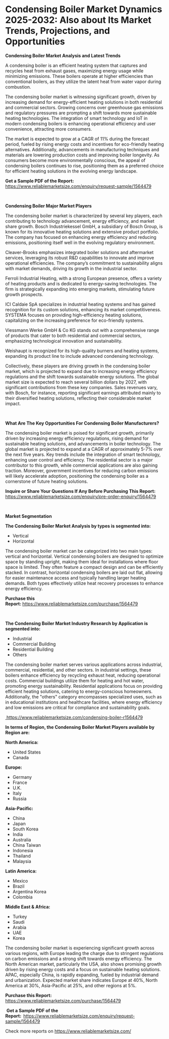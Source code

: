 <p><h1>Condensing Boiler Market Dynamics 2025-2032: Also about Its Market Trends, Projections, and Opportunities</h1></p><p><strong>Condensing Boiler Market Analysis and Latest Trends</strong></p>
<p><p>A condensing boiler is an efficient heating system that captures and recycles heat from exhaust gases, maximizing energy usage while minimizing emissions. These boilers operate at higher efficiencies than conventional boilers, as they utilize the latent heat from water vapor during combustion. </p><p>The condensing boiler market is witnessing significant growth, driven by increasing demand for energy-efficient heating solutions in both residential and commercial sectors. Growing concerns over greenhouse gas emissions and regulatory pressures are prompting a shift towards more sustainable heating technologies. The integration of smart technology and IoT in modern condensing boilers is enhancing operational efficiency and user convenience, attracting more consumers.</p><p>The market is expected to grow at a CAGR of 11% during the forecast period, fueled by rising energy costs and incentives for eco-friendly heating alternatives. Additionally, advancements in manufacturing techniques and materials are lowering production costs and improving boiler longevity. As consumers become more environmentally conscious, the appeal of condensing boilers continues to rise, positioning them as a preferred choice for efficient heating solutions in the evolving energy landscape.</p></p>
<p><strong>Get a Sample PDF of the Report:&nbsp;</strong> <a href="https://www.reliablemarketsize.com/enquiry/request-sample/1564479?utm_campaign=2334&utm_medium=2&utm_source=Github&utm_content=ia&utm_term=08042025&utm_id=condensing-boiler">https://www.reliablemarketsize.com/enquiry/request-sample/1564479</a></p>
<p>&nbsp;</p>
<p><strong>Condensing Boiler Major Market Players</strong></p>
<p><p>The condensing boiler market is characterized by several key players, each contributing to technology advancement, energy efficiency, and market share growth. Bosch Industriekessel GmbH, a subsidiary of Bosch Group, is known for its innovative heating solutions and extensive product portfolio. The company has focused on enhancing energy efficiency and reducing emissions, positioning itself well in the evolving regulatory environment.</p><p>Cleaver-Brooks emphasizes integrated boiler solutions and aftermarket services, leveraging its robust R&D capabilities to innovate and improve operational efficiencies. The company’s commitment to sustainability aligns with market demands, driving its growth in the industrial sector.</p><p>Ferroli Industrial Heating, with a strong European presence, offers a variety of heating products and is dedicated to energy-saving technologies. The firm is strategically expanding into emerging markets, stimulating future growth prospects.</p><p>ICI Caldaie SpA specializes in industrial heating systems and has gained recognition for its custom solutions, enhancing its market competitiveness. SYSTEMA focuses on providing high-efficiency heating solutions, capitalizing on the increasing preference for eco-friendly systems.</p><p>Viessmann Werke GmbH & Co KG stands out with a comprehensive range of products that cater to both residential and commercial sectors, emphasizing technological innovation and sustainability. </p><p>Weishaupt is recognized for its high-quality burners and heating systems, expanding its product line to include advanced condensing technology. </p><p>Collectively, these players are driving growth in the condensing boiler market, which is projected to expand due to increasing energy efficiency regulations and the shift towards sustainable energy solutions. The global market size is expected to reach several billion dollars by 2027, with significant contributions from these key companies. Sales revenues vary, with Bosch, for instance, reporting significant earnings attributed mainly to their diversified heating solutions, reflecting their considerable market impact.</p></p>
<p>&nbsp;</p>
<p><strong>What Are The Key Opportunities For Condensing Boiler Manufacturers?</strong></p>
<p><p>The condensing boiler market is poised for significant growth, primarily driven by increasing energy efficiency regulations, rising demand for sustainable heating solutions, and advancements in boiler technology. The global market is projected to expand at a CAGR of approximately 5-7% over the next five years. Key trends include the integration of smart technology, enhancing user control and efficiency. The residential sector is a major contributor to this growth, while commercial applications are also gaining traction. Moreover, government incentives for reducing carbon emissions will likely accelerate adoption, positioning the condensing boiler as a cornerstone of future heating solutions.</p></p>
<p><strong>Inquire or Share Your Questions If Any Before Purchasing This Report:</strong> <a href="https://www.reliablemarketsize.com/enquiry/pre-order-enquiry/1564479?utm_campaign=2334&utm_medium=2&utm_source=Github&utm_content=ia&utm_term=08042025&utm_id=condensing-boiler">https://www.reliablemarketsize.com/enquiry/pre-order-enquiry/1564479</a></p>
<p>&nbsp;</p>
<p><strong>Market Segmentation</strong></p>
<p><strong>The Condensing Boiler Market Analysis by types is segmented into:</strong></p>
<p><ul><li>Vertical</li><li>Horizontal</li></ul></p>
<p><p>The condensing boiler market can be categorized into two main types: vertical and horizontal. Vertical condensing boilers are designed to optimize space by standing upright, making them ideal for installations where floor space is limited. They often feature a compact design and can be efficiently stacked. In contrast, horizontal condensing boilers are laid out flat, allowing for easier maintenance access and typically handling larger heating demands. Both types effectively utilize heat recovery processes to enhance energy efficiency.</p></p>
<p><strong>Purchase this Report:&nbsp;</strong><a href="https://www.reliablemarketsize.com/purchase/1564479?utm_campaign=2334&utm_medium=2&utm_source=Github&utm_content=ia&utm_term=08042025&utm_id=condensing-boiler">https://www.reliablemarketsize.com/purchase/1564479</a></p>
<p>&nbsp;</p>
<p><strong>The Condensing Boiler Market Industry Research by Application is segmented into:</strong></p>
<p><ul><li>Industrial</li><li>Commercial Building</li><li>Residential Building</li><li>Others</li></ul></p>
<p><p>The condensing boiler market serves various applications across industrial, commercial, residential, and other sectors. In industrial settings, these boilers enhance efficiency by recycling exhaust heat, reducing operational costs. Commercial buildings utilize them for heating and hot water, promoting energy sustainability. Residential applications focus on providing efficient heating solutions, catering to energy-conscious homeowners. Additionally, the "others" category encompasses specialized uses, such as in educational institutions and healthcare facilities, where energy efficiency and low emissions are critical for compliance and sustainability goals.</p></p>
<p><a href="https://www.reliablemarketsize.com/condensing-boiler-r1564479?utm_campaign=2334&utm_medium=2&utm_source=Github&utm_content=ia&utm_term=08042025&utm_id=condensing-boiler">&nbsp;https://www.reliablemarketsize.com/condensing-boiler-r1564479</a></p>
<p><strong>In terms of Region, the Condensing Boiler Market Players available by Region are:</strong></p>
<p>
    <p> <strong> North America: </strong>
        <ul>
            <li>United States</li>
            <li>Canada</li>
        </ul>
        </p> 
    <p> <strong> Europe: </strong>
        <ul>
            <li>Germany</li>
            <li>France</li>
            <li>U.K.</li>
            <li>Italy</li>
            <li>Russia</li>
        </ul>
        </p> 
    <p> <strong> Asia-Pacific: </strong>
        <ul>
            <li>China</li>
            <li>Japan</li>
            <li>South Korea</li>
            <li>India</li>
            <li>Australia</li>
            <li>China Taiwan</li>
            <li>Indonesia</li>
            <li>Thailand</li>
            <li>Malaysia</li>
        </ul>
        </p> 
    <p> <strong> Latin America: </strong>
        <ul>
            <li>Mexico</li>
            <li>Brazil</li>
            <li>Argentina Korea</li>
            <li>Colombia</li>
        </ul>
        </p> 
    <p> <strong> Middle East & Africa: </strong>
        <ul>
            <li>Turkey</li>
            <li>Saudi</li>
            <li>Arabia</li>
            <li>UAE</li>
            <li>Korea</li>
        </ul>
    </p>
    </p>
<p><p>The condensing boiler market is experiencing significant growth across various regions, with Europe leading the charge due to stringent regulations on carbon emissions and a strong shift towards energy efficiency. The North American market, particularly the USA, also shows promising growth driven by rising energy costs and a focus on sustainable heating solutions. APAC, especially China, is rapidly expanding, fueled by industrial demand and urbanization. Expected market share indicates Europe at 40%, North America at 30%, Asia-Pacific at 25%, and other regions at 5%.</p></p>
<p><strong>Purchase this Report: </strong><a href="https://www.reliablemarketsize.com/purchase/1564479?utm_campaign=2334&utm_medium=2&utm_source=Github&utm_content=ia&utm_term=08042025&utm_id=condensing-boiler">https://www.reliablemarketsize.com/purchase/1564479</a></p>
<p>&nbsp;<strong>Get a Sample PDF of the Report:&nbsp;&nbsp;</strong><a href="https://www.reliablemarketsize.com/enquiry/request-sample/1564479?utm_campaign=2334&utm_medium=2&utm_source=Github&utm_content=ia&utm_term=08042025&utm_id=condensing-boiler">https://www.reliablemarketsize.com/enquiry/request-sample/1564479</a></p>
<p><strong></strong></p>
<p>Check more reports on <a href="https://www.reliablemarketsize.com/?utm_campaign=2334&utm_medium=2&utm_source=Github&utm_content=ia&utm_term=08042025&utm_id=condensing-boiler">https://www.reliablemarketsize.com/</a></p>